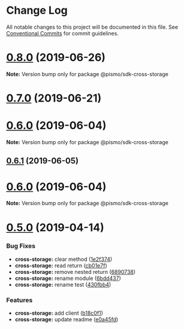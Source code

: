 # Change Log

All notable changes to this project will be documented in this file.
See [Conventional Commits](https://conventionalcommits.org) for commit guidelines.

# [0.8.0](https://github.com/pismo/sdk-js/compare/v0.7.0...v0.8.0) (2019-06-26)

**Note:** Version bump only for package @pismo/sdk-cross-storage





# [0.7.0](https://github.com/pismo/sdk-js/compare/v0.6.1...v0.7.0) (2019-06-21)



# [0.6.0](https://github.com/pismo/sdk-js/compare/v0.5.5...v0.6.0) (2019-06-04)

**Note:** Version bump only for package @pismo/sdk-cross-storage





## [0.6.1](https://github.com/pismo/sdk-js/compare/v0.5.5...v0.6.1) (2019-06-05)
# [0.6.0](https://github.com/pismo/sdk-js/compare/v0.5.5...v0.6.0) (2019-06-04)

**Note:** Version bump only for package @pismo/sdk-cross-storage





# [0.5.0](https://github.com/pismo/sdk-js/compare/v0.4.0...v0.5.0) (2019-04-14)


### Bug Fixes

* **cross-storage:** clear method ([1e2f374](https://github.com/pismo/sdk-js/commit/1e2f374))
* **cross-storage:** read return ([cb01e7f](https://github.com/pismo/sdk-js/commit/cb01e7f))
* **cross-storage:** remove nested return ([6890738](https://github.com/pismo/sdk-js/commit/6890738))
* **cross-storage:** rename module ([6bdd437](https://github.com/pismo/sdk-js/commit/6bdd437))
* **cross-storage:** rename test ([430fbb4](https://github.com/pismo/sdk-js/commit/430fbb4))


### Features

* **cross-storage:** add client ([b18c0f1](https://github.com/pismo/sdk-js/commit/b18c0f1))
* **cross-storage:** update readme ([e0a45fd](https://github.com/pismo/sdk-js/commit/e0a45fd))
